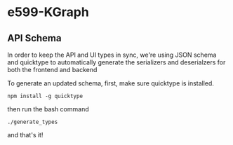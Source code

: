 # e599-KGraph

## API Schema
In order to keep the API and UI types in sync, we're using
JSON schema and quicktype to automatically generate the
serializers and deserialzers for both the frontend and backend

To generate an updated schema, first, make sure quicktype is installed.

`npm install -g quicktype`

then run the bash command

`./generate_types`

and that's it!

